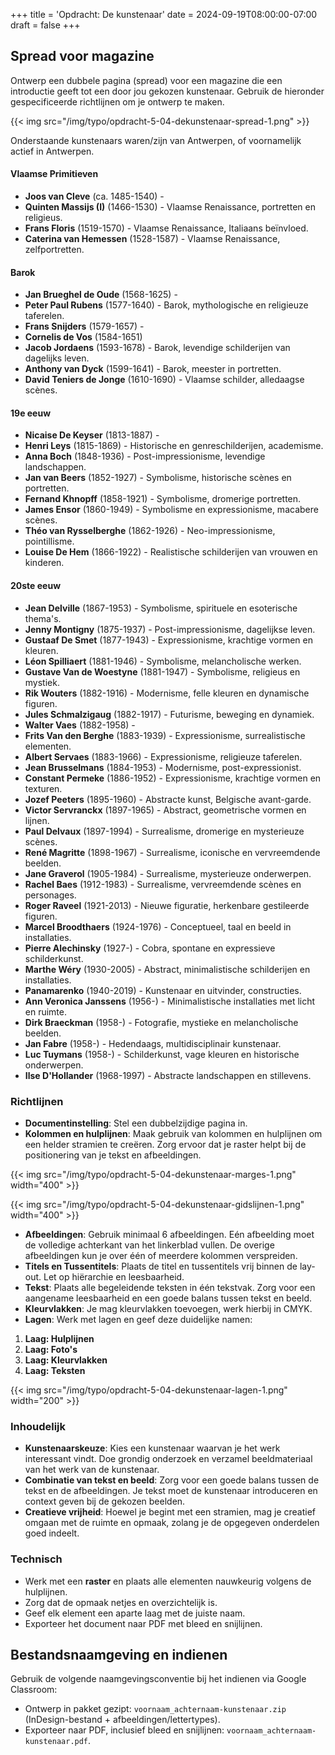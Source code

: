 +++
title = 'Opdracht: De kunstenaar'
date = 2024-09-19T08:00:00-07:00
draft = false
+++

## Spread voor magazine

Ontwerp een dubbele pagina (spread) voor een magazine die een introductie geeft tot een door jou gekozen kunstenaar. Gebruik de hieronder gespecificeerde richtlijnen om je ontwerp te maken.

{{< img src="/img/typo/opdracht-5-04-dekunstenaar-spread-1.png" >}}

Onderstaande kunstenaars waren/zijn van Antwerpen, of voornamelijk actief in Antwerpen.  

#### Vlaamse Primitieven

- **Joos van Cleve** (ca. 1485-1540) - 
- **Quinten Massijs (I)** (1466-1530) - Vlaamse Renaissance, portretten en religieus.
- **Frans Floris** (1519-1570) - Vlaamse Renaissance, Italiaans beïnvloed.
- **Caterina van Hemessen** (1528-1587) - Vlaamse Renaissance, zelfportretten.

#### Barok

- **Jan Brueghel de Oude** (1568-1625) - 
- **Peter Paul Rubens** (1577-1640) - Barok, mythologische en religieuze taferelen.
- **Frans Snijders** (1579-1657) - 
- **Cornelis de Vos** (1584-1651)
- **Jacob Jordaens** (1593-1678) - Barok, levendige schilderijen van dagelijks leven.
- **Anthony van Dyck** (1599-1641) - Barok, meester in portretten.
- **David Teniers de Jonge** (1610-1690) - Vlaamse schilder, alledaagse scènes.

#### 19e eeuw

- **Nicaise De Keyser** (1813-1887) - 
- **Henri Leys** (1815-1869) - Historische en genreschilderijen, academisme.
- **Anna Boch** (1848-1936) - Post-impressionisme, levendige landschappen.
- **Jan van Beers** (1852-1927) - Symbolisme, historische scènes en portretten.
- **Fernand Khnopff** (1858-1921) - Symbolisme, dromerige portretten.
- **James Ensor** (1860-1949) - Symbolisme en expressionisme, macabere scènes.
- **Théo van Rysselberghe** (1862-1926) - Neo-impressionisme, pointillisme.
- **Louise De Hem** (1866-1922) - Realistische schilderijen van vrouwen en kinderen.

#### 20ste eeuw

- **Jean Delville** (1867-1953) - Symbolisme, spirituele en esoterische thema's.
- **Jenny Montigny** (1875-1937) - Post-impressionisme, dagelijkse leven.
- **Gustaaf De Smet** (1877-1943) - Expressionisme, krachtige vormen en kleuren.
- **Léon Spilliaert** (1881-1946) - Symbolisme, melancholische werken.
- **Gustave Van de Woestyne** (1881-1947) - Symbolisme, religieus en mystiek.
- **Rik Wouters** (1882-1916) - Modernisme, felle kleuren en dynamische figuren.
- **Jules Schmalzigaug** (1882-1917) - Futurisme, beweging en dynamiek.
- **Walter Vaes** (1882-1958) - 
- **Frits Van den Berghe** (1883-1939) - Expressionisme, surrealistische elementen.
- **Albert Servaes** (1883-1966) - Expressionisme, religieuze taferelen.
- **Jean Brusselmans** (1884-1953) - Modernisme, post-expressionist.
- **Constant Permeke** (1886-1952) - Expressionisme, krachtige vormen en texturen.
- **Jozef Peeters** (1895-1960) - Abstracte kunst, Belgische avant-garde.
- **Victor Servranckx** (1897-1965) - Abstract, geometrische vormen en lijnen.
- **Paul Delvaux** (1897-1994) - Surrealisme, dromerige en mysterieuze scènes.
- **René Magritte** (1898-1967) - Surrealisme, iconische en vervreemdende beelden.
- **Jane Graverol** (1905-1984) - Surrealisme, mysterieuze onderwerpen.
- **Rachel Baes** (1912-1983) - Surrealisme, vervreemdende scènes en personages.
- **Roger Raveel** (1921-2013) - Nieuwe figuratie, herkenbare gestileerde figuren.
- **Marcel Broodthaers** (1924-1976) - Conceptueel, taal en beeld in installaties.
- **Pierre Alechinsky** (1927-) - Cobra, spontane en expressieve schilderkunst.
- **Marthe Wéry** (1930-2005) - Abstract, minimalistische schilderijen en installaties.
- **Panamarenko** (1940-2019) - Kunstenaar en uitvinder, constructies.
- **Ann Veronica Janssens** (1956-) - Minimalistische installaties met licht en ruimte.
- **Dirk Braeckman** (1958-) - Fotografie, mystieke en melancholische beelden.
- **Jan Fabre** (1958-) - Hedendaags, multidisciplinair kunstenaar.
- **Luc Tuymans** (1958-) - Schilderkunst, vage kleuren en historische onderwerpen.
- **Ilse D'Hollander** (1968-1997) - Abstracte landschappen en stillevens.

### Richtlijnen

- **Documentinstelling**: Stel een dubbelzijdige pagina in.
- **Kolommen en hulplijnen**: Maak gebruik van kolommen en hulplijnen om een helder stramien te creëren. Zorg ervoor dat je raster helpt bij de positionering van je tekst en afbeeldingen.

{{< img src="/img/typo/opdracht-5-04-dekunstenaar-marges-1.png" width="400" >}}

{{< img src="/img/typo/opdracht-5-04-dekunstenaar-gidslijnen-1.png" width="400" >}}

- **Afbeeldingen**: Gebruik minimaal 6 afbeeldingen. Eén afbeelding moet de volledige achterkant van het linkerblad vullen. De overige afbeeldingen kun je over één of meerdere kolommen verspreiden.
- **Titels en Tussentitels**: Plaats de titel en tussentitels vrij binnen de lay-out. Let op hiërarchie en leesbaarheid.
- **Tekst**: Plaats alle begeleidende teksten in één tekstvak. Zorg voor een aangename leesbaarheid en een goede balans tussen tekst en beeld.
- **Kleurvlakken**: Je mag kleurvlakken toevoegen, werk hierbij in CMYK.
- **Lagen**: Werk met lagen en geef deze duidelijke namen:
1. **Laag: Hulplijnen**
2. **Laag: Foto's**
3. **Laag: Kleurvlakken**
4. **Laag: Teksten**

{{< img src="/img/typo/opdracht-5-04-dekunstenaar-lagen-1.png" width="200" >}}
  
### Inhoudelijk

- **Kunstenaarskeuze**: Kies een kunstenaar waarvan je het werk interessant vindt. Doe grondig onderzoek en verzamel beeldmateriaal van het werk van de kunstenaar.
- **Combinatie van tekst en beeld**: Zorg voor een goede balans tussen de tekst en de afbeeldingen. Je tekst moet de kunstenaar introduceren en context geven bij de gekozen beelden.
- **Creatieve vrijheid**: Hoewel je begint met een stramien, mag je creatief omgaan met de ruimte en opmaak, zolang je de opgegeven onderdelen goed indeelt.

### Technisch

- Werk met een **raster** en plaats alle elementen nauwkeurig volgens de hulplijnen.
- Zorg dat de opmaak netjes en overzichtelijk is.
- Geef elk element een aparte laag met de juiste naam.
- Exporteer het document naar PDF met bleed en snijlijnen.

## Bestandsnaamgeving en indienen

Gebruik de volgende naamgevingsconventie bij het indienen via Google Classroom:
- Ontwerp in pakket gezipt: `voornaam_achternaam-kunstenaar.zip` (InDesign-bestand + afbeeldingen/lettertypes).
- Exporteer naar PDF, inclusief bleed en snijlijnen: `voornaam_achternaam-kunstenaar.pdf`.